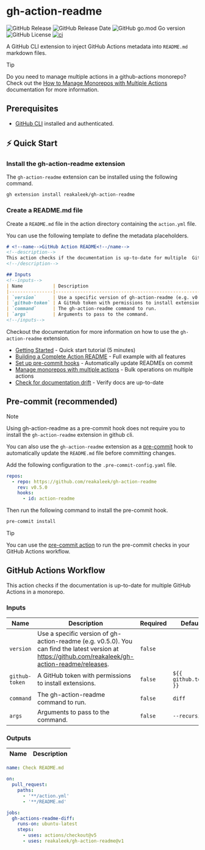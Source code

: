 <!-- Generated by https://github.com/reakaleek/gh-action-readme -->

# gh-action-readme
![GitHub Release](https://img.shields.io/github/v/release/reakaleek/gh-action-readme?logo=github)
![GitHub Release Date](https://img.shields.io/github/release-date/reakaleek/gh-action-readme?display_date=published_at&logo=github)
![GitHub go.mod Go version](https://img.shields.io/github/go-mod/go-version/reakaleek/gh-action-readme)
![GitHub License](https://img.shields.io/github/license/reakaleek/gh-action-readme)
[![ci](https://github.com/reakaleek/gh-action-readme/actions/workflows/ci.yml/badge.svg)](https://github.com/reakaleek/gh-action-readme/actions/workflows/ci.yml)

A GitHub CLI extension to inject GitHub Actions metadata into `README.md` markdown files.

> [!TIP]
> Do you need to manage multiple actions in a github-actions monorepo? Check out the [How to Manage Monorepos with Multiple Actions](./docs/how-to/manage-monorepos.md) documentation for more information.

## Prerequisites
- [GitHub CLI](https://cli.github.com/) installed and authenticated.

## ⚡️ Quick Start

### Install the gh-action-readme extension

The `gh-action-readme` extension can be installed using the following command.

```bash
gh extension install reakaleek/gh-action-readme
```

### Create a README.md file

Create a `README.md` file in the action directory containing the `action.yml` file.

You can use the following template to define the metadata placeholders.

```markdown
# <!--name-->GitHub Action README<!--/name-->
<!--description-->
This action checks if the documentation is up-to-date for multiple  GitHub Actions in a monorepo.
<!--/description-->

## Inputs
<!--inputs-->
| Name           | Description                                                                                                                                          | Required | Default               |
|----------------|------------------------------------------------------------------------------------------------------------------------------------------------------|----------|-----------------------|
| `version`      | Use a specific version of gh-action-readme (e.g. v0.5.0). You can find the latest version at https://github.com/reakaleek/gh-action-readme/releases. | `false`  | ` `                   |
| `github-token` | A GitHub token with permissions to install extensions.                                                                                               | `false`  | `${{ github.token }}` |
| `command`      | The gh-action-readme command to run.                                                                                                                 | `false`  | `diff`                |
| `args`         | Arguments to pass to the command.                                                                                                                    | `false`  | `--recursive`         |
<!--/inputs-->
```


Checkout the documentation for more information on how to use the `gh-action-readme` extension.
- [Getting Started](./docs/tutorials/getting-started.md) - Quick start tutorial (5 minutes)
- [Building a Complete Action README](./docs/tutorials/complete-action-readme.md) - Full example with all features
- [Set up pre-commit hooks](./docs/how-to/setup-precommit.md) - Automatically update READMEs on commit
- [Manage monorepos with multiple actions](./docs/how-to/manage-monorepos.md) - Bulk operations on multiple actions
- [Check for documentation drift](./docs/how-to/check-documentation-drift.md) - Verify docs are up-to-date


## Pre-commit (recommended)

> [!NOTE]
> Using gh-action-readme as a pre-commit hook does not require
> you to install the `gh-action-readme` extension in github cli.

You can also use the `gh-action-readme` extension as a [pre-commit](https://pre-commit.com/) hook to automatically update the `README.md` file before committing changes.

Add the following configuration to the `.pre-commit-config.yaml` file.

```yaml
repos:
  - repo: https://github.com/reakaleek/gh-action-readme
    rev: v0.5.0
    hooks:
      - id: action-readme
```

Then run the following command to install the pre-commit hook.

```bash
pre-commit install
```

> [!TIP]
> You can use the [pre-commit action](https://github.com/marketplace/actions/pre-commit) to run the pre-commit checks in your GitHub Actions workflow.

## GitHub Actions Workflow
<!--description-->
This action checks if the documentation is up-to-date for multiple  GitHub Actions in a monorepo.
<!--/description-->

### Inputs
<!--inputs-->
| Name           | Description                                                                                                                                          | Required | Default               |
|----------------|------------------------------------------------------------------------------------------------------------------------------------------------------|----------|-----------------------|
| `version`      | Use a specific version of gh-action-readme (e.g. v0.5.0). You can find the latest version at https://github.com/reakaleek/gh-action-readme/releases. | `false`  | ` `                   |
| `github-token` | A GitHub token with permissions to install extensions.                                                                                               | `false`  | `${{ github.token }}` |
| `command`      | The gh-action-readme command to run.                                                                                                                 | `false`  | `diff`                |
| `args`         | Arguments to pass to the command.                                                                                                                    | `false`  | `--recursive`         |
<!--/inputs-->

### Outputs
<!--outputs-->
| Name | Description |
|------|-------------|
<!--/outputs-->

<!--usage action="reakaleek/gh-action-readme" version="v1"-->
```yaml
name: Check README.md

on:
  pull_request:
    paths:
      - '**/action.yml'
      - '**/README.md'

jobs:
  gh-actions-readme-diff:
    runs-on: ubuntu-latest
    steps:
      - uses: actions/checkout@v5
      - uses: reakaleek/gh-action-readme@v1
```               
<!--/usage-->
